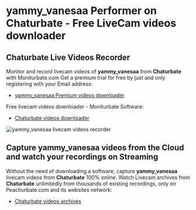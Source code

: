 # yammy_vanesaa Performer on Chaturbate - Free LiveCam videos downloader

## Chaturbate Live Videos Recorder

Monitor and record livecam videos of **yammy_vanesaa** from **Chaturbate** with Moniturbate.com
Get a premium trial for free by just and only registering with your Email address:
* [yammy_vanesaa Premium videos downloader](https://moniturbate.com/request-demo-licence-key.html)

Free livecam videos downloader - Moniturbate Software:
* [Chaturbate videos downloader](https://moniturbate.com/moniturbate-download-software.html)

![yammy_vanesaa livecam videos recorder](https://peachurnet.com/templates/moniturbate-software.png)


## Capture yammy_vanesaa videos from the Cloud and watch your recordings on Streaming

Without the need of downloading a software, capture **yammy_vanesaa** livecam videos from **Chaturbate** 100% online.
Watch Livecam archives from **Chaturbate** unlimitedly from thousands of existing recordings, only on Peachurbate.com and its websites network:
* [Chaturbate videos archives](https://peachurnet.com/)